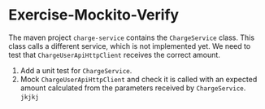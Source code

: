 # Exercise-Mockito-Verify

The maven project `charge-service` contains the `ChargeService` class. This class calls a different service, which is
not implemented yet. We need to test that `ChargeUserApiHttpClient` receives the correct amount.

1. Add a unit test for `ChargeService`.
2. Mock `ChargeUserApiHttpClient` and check it is called with an expected amount calculated from the parameters received 
by `ChargeService`.
`jkjkj`
